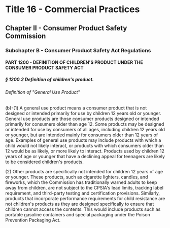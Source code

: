 
# Title 16 - Commercial Practices
## Chapter II - Consumer Product Safety Commission
### Subchapter B - Consumer Product Safety Act Regulations
#### PART 1200 - DEFINITION OF CHILDREN'S PRODUCT UNDER THE CONSUMER PRODUCT SAFETY ACT
##### § 1200.2 Definition of children's product.
###### Definition of "General Use Product"

(b)-(1) A general use product means a consumer product that is not designed or intended primarily for use by children 12 years old or younger. General use products are those consumer products designed or intended primarily for consumers older than age 12. Some products may be designed or intended for use by consumers of all ages, including children 12 years old or younger, but are intended mainly for consumers older than 12 years of age. Examples of general use products may include products with which a child would not likely interact, or products with which consumers older than 12 would be as likely, or more likely to interact. Products used by children 12 years of age or younger that have a declining appeal for teenagers are likely to be considered children's products.

(2) Other products are specifically not intended for children 12 years of age or younger. These products, such as cigarette lighters, candles, and fireworks, which the Commission has traditionally warned adults to keep away from children, are not subject to the CPSIA's lead limits, tracking label requirement, and third-party testing and certification provisions. Similarly, products that incorporate performance requirements for child resistance are not children's products as they are designed specifically to ensure that children cannot access the contents. This would include products such as portable gasoline containers and special packaging under the Poison Prevention Packaging Act.
